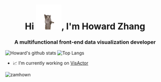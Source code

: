 <h1 align="center">Hi <img src="https://github.com/zamhown/zamhown/blob/main/happy_cat.gif" alt="cat" style="height:80px;"/>, I'm Howard Zhang</h1>
<h3 align="center">A multifunctional front-end data visualization developer</h3>

![Howard's github stats](https://github-readme-stats.vercel.app/api?username=zamhown&include_all_commits=true&count_private=true&line_height=20&bg_color=30,e96443,904e95&title_color=fff&text_color=fff)
![Top Langs](https://github-readme-stats.vercel.app/api/top-langs/?username=zamhown&layout=compact&hide=css,html,vue,plpgsql)

- 📈 I’m currently working on [VisActor](https://github.com/VisActor)

<p align="left"><img src="https://github-profile-trophy.vercel.app/?username=zamhown&no-bg=true&no-frame=true" alt="zamhown" /></p>

